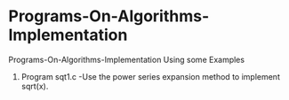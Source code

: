 # Programs-On-Algorithms-Implementation
Programs-On-Algorithms-Implementation Using some Examples 
1. Program sqt1.c -Use the power series expansion method to implement sqrt(x).

